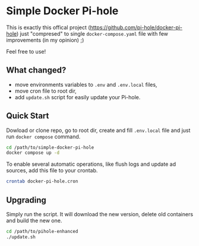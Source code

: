 # Simple Docker Pi-hole

This is exactly this offical project (https://github.com/pi-hole/docker-pi-hole) just "compresed" to single `docker-compose.yaml` file with few improvements (in my opinion) ;)

Feel free to use!

## What changed?

- move environments variables to `.env` and `.env.local` files,
- move cron file to root dir,
- add `update.sh` script for easily update your Pi-hole.

## Quick Start

Dowload or clone repo, go to root dir, create and fill `.env.local` file and just run `docker compose` command.

```sh
cd /path/to/simple-docker-pi-hole
docker compose up -d
```

To enable several automatic operations, like flush logs and update ad sources, add this file to your crontab.

```sh
crontab docker-pi-hole.cron
```

## Upgrading

Simply run the script. It will download the new version, delete old containers and build the new one.

```sh
cd /path/to/pihole-enhanced
./update.sh
```
